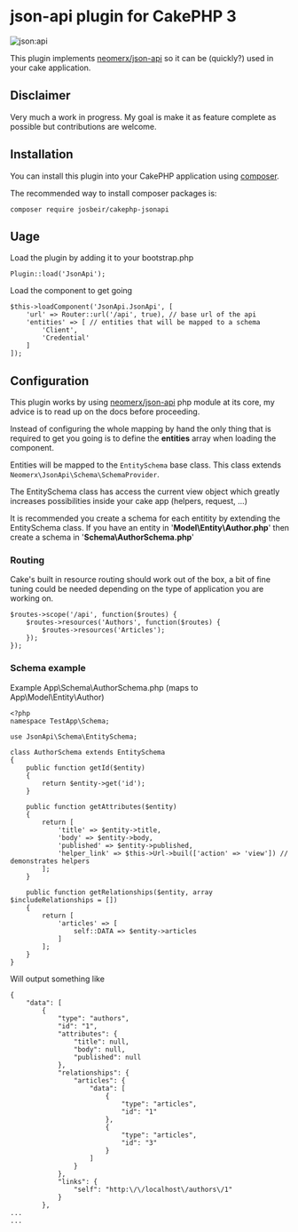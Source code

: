 # json-api plugin for CakePHP 3

![json:api](http://jsonapi.org/images/jsonapi.png)

This plugin implements [neomerx/json-api](https://github.com/neomerx/json-api) so it can be (quickly?) used in your cake application.

## Disclaimer

Very much a work in progress. My goal is make it as feature complete as possible but contributions are welcome. 

## Installation

You can install this plugin into your CakePHP application using [composer](http://getcomposer.org).

The recommended way to install composer packages is:

```
composer require josbeir/cakephp-jsonapi
```

## Uage

Load the plugin by adding it to your bootstrap.php

```
Plugin::load('JsonApi');
```

Load the component to get going

	$this->loadComponent('JsonApi.JsonApi', [
	    'url' => Router::url('/api', true), // base url of the api
	    'entities' => [ // entities that will be mapped to a schema
	        'Client',
	        'Credential'
	    ]
	]);

## Configuration

This plugin works by using [neomerx/json-api](https://github.com/neomerx/json-api) php module at its core, my advice is to read up on the docs before proceeding.

Instead of configuring the whole mapping by hand the only thing that is required to get you going is to define the **entities** array when loading the component.

Entities will be mapped to the ``EntitySchema`` base class. This class extends `Neomerx\JsonApi\Schema\SchemaProvider`.

The EntitySchema class has access the current view object which greatly increases possibilities inside your cake app (helpers, request, ...)

It is recommended you create a schema for each entitity by extending the EntitySchema class.
If you have an entity in '**Model\Entity\Author.php**' then create a schema in '**Schema\AuthorSchema.php**'

### Routing

Cake's built in resource routing should work out of the box, a bit of fine tuning could be needed depending on the type of application you are working on.

    $routes->scope('/api', function($routes) {
        $routes->resources('Authors', function($routes) {
            $routes->resources('Articles');
        });
    });

### Schema example

Example App\Schema\AuthorSchema.php (maps to App\Model\Entity\Author)

	<?php
	namespace TestApp\Schema;
	
	use JsonApi\Schema\EntitySchema;
	
	class AuthorSchema extends EntitySchema
	{
	    public function getId($entity)
	    {
	        return $entity->get('id');
	    }
	
	    public function getAttributes($entity)
	    {
	        return [
	            'title' => $entity->title,
	            'body' => $entity->body,
	            'published' => $entity->published,
	            'helper_link' => $this->Url->buil(['action' => 'view']) // demonstrates helpers
	        ];
	    }
	
	    public function getRelationships($entity, array $includeRelationships = [])
	    {
	        return [
	            'articles' => [
	                self::DATA => $entity->articles
	            ]
	        ];
	    }
	}

Will output something like

	{
	    "data": [
	        {
	            "type": "authors",
	            "id": "1",
	            "attributes": {
	                "title": null,
	                "body": null,
	                "published": null
	            },
	            "relationships": {
	                "articles": {
	                    "data": [
	                        {
	                            "type": "articles",
	                            "id": "1"
	                        },
	                        {
	                            "type": "articles",
	                            "id": "3"
	                        }
	                    ]
	                }
	            },
	            "links": {
	                "self": "http:\/\/localhost\/authors\/1"
	            }
	        },
	...
	...
	